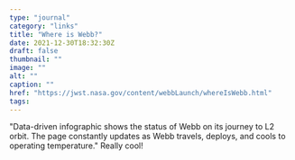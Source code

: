 ```yaml
---
type: "journal"
category: "links"
title: "Where is Webb?"
date: 2021-12-30T18:32:30Z
draft: false
thumbnail: ""
image: ""
alt: ""
caption: ""
href: "https://jwst.nasa.gov/content/webbLaunch/whereIsWebb.html"
tags:
---
```


"Data-driven infographic shows the status of Webb on its journey to L2 orbit. The page constantly updates as Webb travels, deploys, and cools to operating temperature." Really cool!
